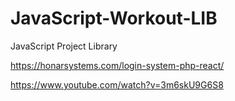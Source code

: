 # JavaScript-Workout-LIB
JavaScript Project Library   


https://honarsystems.com/login-system-php-react/

https://www.youtube.com/watch?v=3m6skU9G6S8

